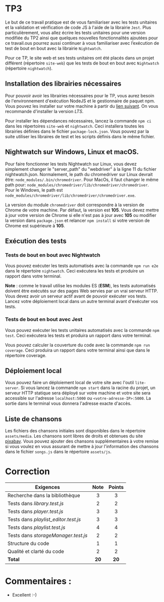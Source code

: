 # TP3

Le but de ce travail pratique est de vous familiariser avec les tests unitaires et la validation et vérification de code JS à l'aide de la librairie `Jest`. Plus particulièrement, vous allez écrire les tests unitaires pour une version modifiée du TP2 ainsi que quelques nouvelles fonctionnalités ajoutées pour ce travail.ous pourrez aussi continuer à vous familiariser avec l’exécution de test de bout en bout avec la librairie `Nightwatch`.

Pour ce TP, le site web et ses tests unitaires ont été placés dans un projet différent (répertoire `site-web`) que les tests de bout en bout avec `Nightwatch` (répertoire `nightwatch`).

## Installation des librairies nécessaires

Pour pouvoir avoir les librairies nécessaires pour le TP, vous aurez besoin de l'environnement d'exécution NodeJS et le gestionnaire de paquet npm. Vous pouvez les installer sur votre machine à partir du [lien suivant](https://nodejs.org/en/download/). On vous recommande d'installer la version _LTS_.

Pour installer les dépendances nécessaires, lancez la commande `npm ci` dans les répertoires `site-web` et `nightwatch`. Ceci installera toutes les librairies définies dans le fichier `package-lock.json`. Vous pouvez par la suite utiliser les libraires de test et les scripts définis dans le même fichier.

## Nightwatch sur Windows, Linux et macOS.

Pour faire fonctionner les tests Nightwatch sur Linux, vous devez simplement changer le "server_path" du "webdriver" à la ligne 11 du fichier nightwatch.json. Normalement, le path du chromedriver sur Linux devrait être: `node_modules/.bin/chromedriver`. Pour MacOs, il faut changer le même path pour: `node_modules/chromedriver/lib/chromedriver/chromedriver`. Pour le Windows, le path est `node_modules/chromedriver/lib/chromedriver/chromedriver.exe`.

La version du module `chromedriver` doit correspondre à la version de Chrome de votre machine. Par défaut, la version est **105**. Vous devez mettre à jour votre version de Chrome si elle n'est pas à jour avec **105** ou modifier la version dans `package.json` et relancer `npm install` si votre version de Chrome est supérieure à **105**.

## Exécution des tests

### Tests de bout en bout avec Nightwatch
Vous pouvez exécuter les tests automatisés avec la commande `npm run e2e` dans le répertoire `nightwatch`. Ceci exécutera les tests et produire un rapport dans votre terminal.

**Note** : comme le travail utilise les modules ES (**ESM**), les tests automatisés doivent être exécutés sur des pages Web servies par un vrai serveur HTTP. Vous devez avoir un serveur actif avant de pouvoir exécuter vos tests. Lancez votre déploiement local dans un autre terminal avant d'exécuter vos tests.

### Tests de bout en bout avec Jest
Vous pouvez exécuter les tests unitaires automatisés avec la commande `npm test`. Ceci exécutera les tests et produira un rapport dans votre terminal.

Vous pouvez calculer la couverture du code avec la commande `npm run coverage`. Ceci produira un rapport dans votre terminal ainsi que dans le répertoire coverage.

## Déploiement local

Vous pouvez faire un déploiement local de votre site avec l'outil `lite-server`. Si vous lancez la commande `npm start` dans la racine du projet, un serveur HTTP statique sera déployé sur votre machine et votre site sera accessible sur l'adresse `localhost:5000` ou `<votre-adresse-IP>:5000`. La sortie dans le terminal vous donnera l'adresse exacte d'accès.

## Liste de chansons

Les fichiers des chansons initiales sont disponibles dans le répertoire `assets/media`. Les chansons sont libres de droits et obtenues du site [pixabay](https://pixabay.com/music/). Vous pouvez ajouter des chansons supplémentaires à votre remise si vous voulez en vous assurant de mettre à jour l'information des chansons dans le fichier `songs.js` dans le répertoire `assets/js`.

# Correction

| **Exigences**                                     | **Note** | **Points** |
| ------------------------------------------------- | :------: | :--------: |
| Recherche dans la bibliothèque                    |    3     |     3      |
| Tests dans _library.test.js_                      |    2     |     2      |
| Tests dans _player.test.js_                       |    3     |     3      |
| Tests dans _playlist\_editor.test.js_             |    3     |     3      |
| Tests dans _playlist.test.js_                     |    4     |     4      |
| Tests dans _storageManager.test.js_               |    2     |     2      |
| Structure du code                                 |    1     |     1      |
| Qualité et clarté du code                         |    2     |     2      |
| **Total**                                         | **20**    |   **20**   |

# Commentaires :
- Excellent :-)